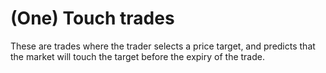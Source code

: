 # (One) Touch trades

These are trades where the trader selects a price target, and predicts that the market will touch the target before the expiry of the trade.
